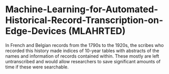 # Machine-Learning-for-Automated-Historical-Record-Transcription-on-Edge-Devices (MLAHRTED)
In French and Belgian records from the 1790s to the 1920s, the scribes who recorded this history made indices of 10-year tables with abstracts of the names and information of records contained within. These mostly are left untranscribed and would allow researchers to save significant amounts of time if these were searchable.
